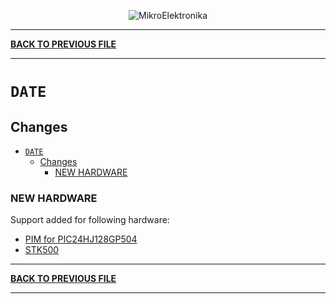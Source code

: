 <p align="center">
  <img src="http://www.mikroe.com/img/designs/beta/logo_small.png?raw=true" alt="MikroElektronika"/>
</p>

---

**[BACK TO PREVIOUS FILE](../changelog.md)**

---

# `DATE`

## Changes

- [`DATE`](#date)
  - [Changes](#changes)
    - [NEW HARDWARE](#new-hardware)

### NEW HARDWARE

Support added for following hardware:

+ [PIM for PIC24HJ128GP504](https://www.microchipdirect.com/dev-tools/MA240016?srsltid=AfmBOor2juEv7VW5H1cMzbyk-WC6YF8Sdy2AzpkeqP2XjObY__MYFK_P&allDevTools=true)
+ [STK500](https://www.microchip.com/en-us/development-tool/ATSTK500)

---

**[BACK TO PREVIOUS FILE](../changelog.md)**

---
